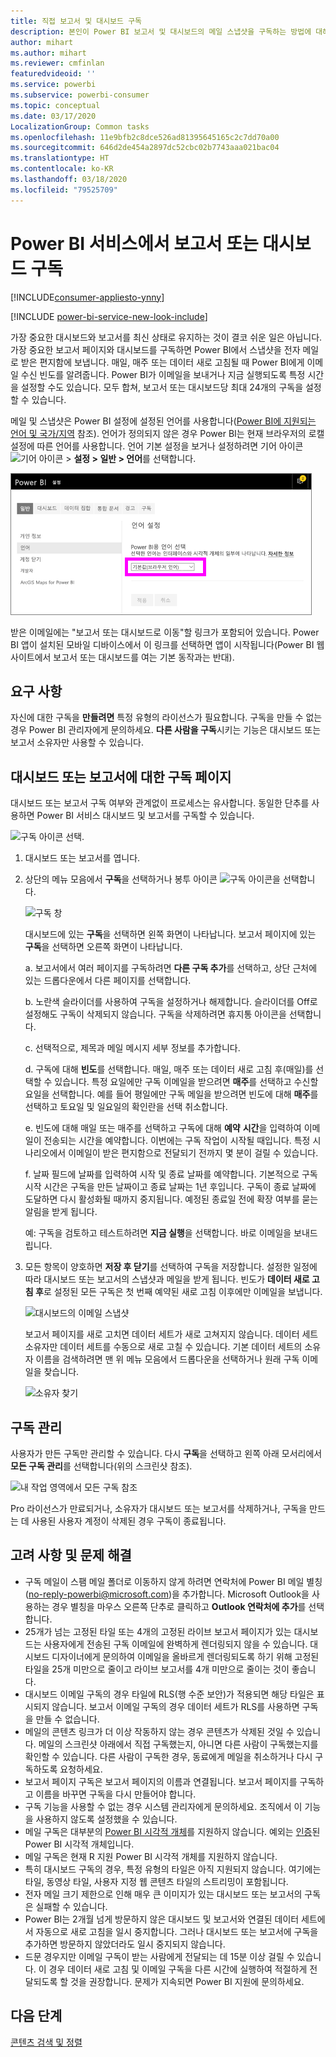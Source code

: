 ```yaml
---
title: 직접 보고서 및 대시보드 구독
description: 본인이 Power BI 보고서 및 대시보드의 메일 스냅샷을 구독하는 방법에 대해 알아보세요.
author: mihart
ms.author: mihart
ms.reviewer: cmfinlan
featuredvideoid: ''
ms.service: powerbi
ms.subservice: powerbi-consumer
ms.topic: conceptual
ms.date: 03/17/2020
LocalizationGroup: Common tasks
ms.openlocfilehash: 11e9bfb2c8dce526ad81395645165c2c7dd70a00
ms.sourcegitcommit: 646d2de454a2897dc52cbc02b7743aaa021bac04
ms.translationtype: HT
ms.contentlocale: ko-KR
ms.lasthandoff: 03/18/2020
ms.locfileid: "79525709"
---
```

# <a name="subscribe-to-a-report-or-dashboard-in-the-power-bi-service"></a>Power BI 서비스에서 보고서 또는 대시보드 구독 

[!INCLUDE[consumer-appliesto-ynny](../includes/consumer-appliesto-ynny.md)]

[!INCLUDE [power-bi-service-new-look-include](../includes/power-bi-service-new-look-include.md)]

가장 중요한 대시보드와 보고서를 최신 상태로 유지하는 것이 결코 쉬운 일은 아닙니다. 가장 중요한 보고서 페이지와 대시보드를 구독하면 Power BI에서 스냅샷을 전자 메일로 받은 편지함에 보냅니다. 매일, 매주 또는 데이터 새로 고침될 때 Power BI에게 이메일 수신 빈도를 알려줍니다. Power BI가 이메일을 보내거나 지금 실행되도록 특정 시간을 설정할 수도 있습니다.  모두 합쳐, 보고서 또는 대시보드당 최대 24개의 구독을 설정할 수 있습니다.  

메일 및 스냅샷은 Power BI 설정에 설정된 언어를 사용합니다([Power BI에 지원되는 언어 및 국가/지역](../supported-languages-countries-regions.md) 참조). 언어가 정의되지 않은 경우 Power BI는 현재 브라우저의 로캘 설정에 따른 언어를 사용합니다. 언어 기본 설정을 보거나 설정하려면 기어 아이콘 ![기어 아이콘](./media/end-user-subscribe/power-bi-settings-icon.png) > **설정 > 일반 > 언어**를 선택합니다. 

![언어 드롭다운](./media/end-user-subscribe/power-bi-language.png)

받은 이메일에는 "보고서 또는 대시보드로 이동"할 링크가 포함되어 있습니다. Power BI 앱이 설치된 모바일 디바이스에서 이 링크를 선택하면 앱이 시작됩니다(Power BI 웹 사이트에서 보고서 또는 대시보드를 여는 기본 동작과는 반대).


## <a name="requirements"></a>요구 사항
자신에 대한 구독을 **만들려면** 특정 유형의 라이선스가 필요합니다. 구독을 만들 수 없는 경우 Power BI 관리자에게 문의하세요. **다른 사람을 구독**시키는 기능은 대시보드 또는 보고서 소유자만 사용할 수 있습니다. 

## <a name="subscribe-to-a-dashboard-or-a-report-page"></a>대시보드 또는 보고서에 대한 구독 페이지
대시보드 또는 보고서 구독 여부와 관계없이 프로세스는 유사합니다. 동일한 단추를 사용하면 Power BI 서비스 대시보드 및 보고서를 구독할 수 있습니다.
 
![구독 아이콘 선택](./media/end-user-subscribe/power-bi-subscribe.png).

1. 대시보드 또는 보고서를 엽니다.
2. 상단의 메뉴 모음에서 **구독**을 선택하거나 봉투 아이콘 ![구독 아이콘](./media/end-user-subscribe/power-bi-icon-envelope.png)을 선택합니다.
   


   ![구독 창](./media/end-user-subscribe/power-bi-emails-numbered.png)
    
    대시보드에 있는 **구독**을 선택하면 왼쪽 화면이 나타납니다. 보고서 페이지에 있는 **구독**을 선택하면 오른쪽 화면이 나타납니다. 
    
    a. 보고서에서 여러 페이지를 구독하려면 **다른 구독 추가**를 선택하고, 상단 근처에 있는 드롭다운에서 다른 페이지를 선택합니다.

    b. 노란색 슬라이더를 사용하여 구독을 설정하거나 해제합니다.  슬라이더를 Off로 설정해도 구독이 삭제되지 않습니다. 구독을 삭제하려면 휴지통 아이콘을 선택합니다.

    c. 선택적으로, 제목과 메일 메시지 세부 정보를 추가합니다. 

    d. 구독에 대해 **빈도**를 선택합니다.  매일, 매주 또는 데이터 새로 고침 후(매일)를 선택할 수 있습니다.  특정 요일에만 구독 이메일을 받으려면 **매주**를 선택하고 수신할 요일을 선택합니다.  예를 들어 평일에만 구독 메일을 받으려면 빈도에 대해 **매주**를 선택하고 토요일 및 일요일의 확인란을 선택 취소합니다.   

    e. 빈도에 대해 매일 또는 매주를 선택하고 구독에 대해 **예약** **시간**을 입력하여 이메일이 전송되는 시간을 예약합니다.  이번에는 구독 작업이 시작될 때입니다. 특정 시나리오에서 이메일이 받은 편지함으로 전달되기 전까지 몇 분이 걸릴 수 있습니다.    

    f. 날짜 필드에 날짜를 입력하여 시작 및 종료 날짜를 예약합니다. 기본적으로 구독 시작 시간은 구독을 만든 날짜이고 종료 날짜는 1년 후입니다. 구독이 종료 날짜에 도달하면 다시 활성화될 때까지 중지됩니다.  예정된 종료일 전에 확장 여부를 묻는 알림을 받게 됩니다.     

    예: 구독을 검토하고 테스트하려면 **지금 실행**을 선택합니다.  바로 이메일을 보내드립니다. 

3. 모든 항목이 양호하면 **저장 후 닫기**를 선택하여 구독을 저장합니다. 설정한 일정에 따라 대시보드 또는 보고서의 스냅샷과 메일을 받게 됩니다. 빈도가 **데이터 새로 고침 후**로 설정된 모든 구독은 첫 번째 예약된 새로 고침 이후에만 이메일을 보냅니다.
   
   ![대시보드의 이메일 스냅샷](media/end-user-subscribe/power-bi-email-old.png)
   
    보고서 페이지를 새로 고치면 데이터 세트가 새로 고쳐지지 않습니다. 데이터 세트 소유자만 데이터 세트를 수동으로 새로 고칠 수 있습니다. 기본 데이터 세트의 소유자 이름을 검색하려면 맨 위 메뉴 모음에서 드롭다운을 선택하거나 원래 구독 이메일을 찾습니다.
   
    ![소유자 찾기](./media/end-user-subscribe/power-bi-owner.png)


## <a name="manage-your-subscriptions"></a>구독 관리
사용자가 만든 구독만 관리할 수 있습니다. 다시 **구독**을 선택하고 왼쪽 아래 모서리에서 **모든 구독 관리**를 선택합니다(위의 스크린샷 참조). 

![내 작업 영역에서 모든 구독 참조](./media/end-user-subscribe/power-bi-manage-subscriptions.png)

Pro 라이선스가 만료되거나, 소유자가 대시보드 또는 보고서를 삭제하거나, 구독을 만드는 데 사용된 사용자 계정이 삭제된 경우 구독이 종료됩니다.

## <a name="considerations-and-troubleshooting"></a>고려 사항 및 문제 해결
* 구독 메일이 스팸 메일 폴더로 이동하지 않게 하려면 연락처에 Power BI 메일 별칭(no-reply-powerbi@microsoft.com)을 추가합니다. Microsoft Outlook을 사용하는 경우 별칭을 마우스 오른쪽 단추로 클릭하고 **Outlook 연락처에 추가**를 선택합니다. 
* 25개가 넘는 고정된 타일 또는 4개의 고정된 라이브 보고서 페이지가 있는 대시보드는 사용자에게 전송된 구독 이메일에 완벽하게 렌더링되지 않을 수 있습니다. 대시보드 디자이너에게 문의하여 이메일을 올바르게 렌더링되도록 하기 위해 고정된 타일을 25개 미만으로 줄이고 라이브 보고서를 4개 미만으로 줄이는 것이 좋습니다.  
* 대시보드 이메일 구독의 경우 타일에 RLS(행 수준 보안)가 적용되면 해당 타일은 표시되지 않습니다.  보고서 이메일 구독의 경우 데이터 세트가 RLS를 사용하면 구독을 만들 수 없습니다.
* 메일의 콘텐츠 링크가 더 이상 작동하지 않는 경우 콘텐츠가 삭제된 것일 수 있습니다. 메일의 스크린샷 아래에서 직접 구독했는지, 아니면 다른 사람이 구독했는지를 확인할 수 있습니다. 다른 사람이 구독한 경우, 동료에게 메일을 취소하거나 다시 구독하도록 요청하세요.
* 보고서 페이지 구독은 보고서 페이지의 이름과 연결됩니다. 보고서 페이지를 구독하고 이름을 바꾸면 구독을 다시 만들어야 합니다.
* 구독 기능을 사용할 수 없는 경우 시스템 관리자에게 문의하세요. 조직에서 이 기능을 사용하지 않도록 설정했을 수 있습니다.  
* 메일 구독은 대부분의 [Power BI 시각적 개체](../developer/visuals/power-bi-custom-visuals.md)를 지원하지 않습니다.  예외는 [인증](../developer/visuals/power-bi-custom-visuals-certified.md)된 Power BI 시각적 개체입니다.  
* 메일 구독은 현재 R 지원 Power BI 시각적 개체를 지원하지 않습니다.  
* 특히 대시보드 구독의 경우, 특정 유형의 타일은 아직 지원되지 않습니다.  여기에는 타일, 동영상 타일, 사용자 지정 웹 콘텐츠 타일의 스트리밍이 포함됩니다.     
* 전자 메일 크기 제한으로 인해 매우 큰 이미지가 있는 대시보드 또는 보고서의 구독은 실패할 수 있습니다.    
* Power BI는 2개월 넘게 방문하지 않은 대시보드 및 보고서와 연결된 데이터 세트에서 자동으로 새로 고침을 일시 중지합니다.  그러나 대시보드 또는 보고서에 구독을 추가하면 방문하지 않았더라도 일시 중지되지 않습니다.
* 드문 경우지만 이메일 구독이 받는 사람에게 전달되는 데 15분 이상 걸릴 수 있습니다.  이 경우 데이터 새로 고침 및 이메일 구독을 다른 시간에 실행하여 적절하게 전달되도록 할 것을 권장합니다.  문제가 지속되면 Power BI 지원에 문의하세요.

## <a name="next-steps"></a>다음 단계

[콘텐츠 검색 및 정렬](end-user-search-sort.md)
